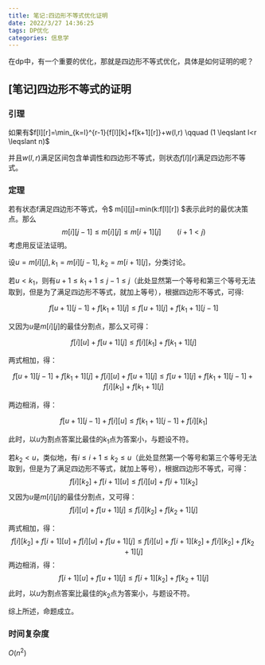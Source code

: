 ```yaml
---
title: 笔记:四边形不等式优化证明
date: 2022/3/27 14:36:25
tags: DP优化
categories: 信息学
---
```


在dp中，有一个重要的优化，那就是四边形不等式优化，具体是如何证明的呢？

## [笔记]四边形不等式的证明

### 引理

如果有$f[l][r]=\min_{k=l}^{r-1}{f[l][k]+f[k+1][r]}+w(l,r) \qquad (1 \leqslant l<r \leqslant n)$

并且$w(l,r)$满足区间包含单调性和四边形不等式，则状态$f[l][r]$满足四边形不等式。



### 定理


若有状态f满足四边形不等式，令$ m[i][j]=min(k:f[l][r]) $表示此时的最优决策点。那么
$$
m[i][j-1] \leqslant m[i][j] \leqslant m[i+1][j]\qquad(i+1<j)
$$
考虑用反证法证明。



设$u=m[i][j], k_1=m[i][j-1],k_2=m[i+1][j]$，分类讨论。

若$u<k_1$，则有$u+1 \leqslant k_1+1 \leqslant j-1 \leqslant j$（此处显然第一个等号和第三个等号无法取到，但是为了满足四边形不等式，就加上等号），根据四边形不等式，可得:

$$
f[u+1][j-1]+f[k_1+1][j] \leqslant f[u+1][j]+f[k_1+1][j-1]
$$

又因为$u$是$m[i][j]$的最佳分割点，那么又可得：

$$
f[i][u]+f[u+1][j] \leqslant f[i][k_1]+f[k_1+1][j]
$$

两式相加，得：

$$
f[u+1][j-1]+f[k_1+1][j]+f[i][u]+f[u+1][j] \leqslant f[u+1][j]+f[k_1+1][j-1]+f[i][k_1]+f[k_1+1][j]
$$

两边相消，得：

$$
f[u+1][j-1]+f[i][u] \leqslant f[k_1+1][j-1]+f[i][k_1]
$$

此时，以$u$为割点答案比最佳的$k_1$点为答案小，与题设不符。



若$k_2 < u$，类似地，有$i \leqslant i+1 \leqslant k_2 \leqslant u$（此处显然第一个等号和第三个等号无法取到，但是为了满足四边形不等式，就加上等号），根据四边形不等式，可得：
$$
f[i][k_2]+f[i+1][u] \leqslant f[i][u]+f[i+1][k_2]
$$
又因为$u$是$m[i][j]$的最佳分割点，又可得：
$$
f[i][u]+f[u+1][j] \leqslant f[i][k_2]+f[k_2+1][j]
$$


两式相加，得：
$$
f[i][k_2]+f[i+1][u]+f[i][u]+f[u+1][j] \leqslant f[i][u]+f[i+1][k_2]+f[i][k_2]+f[k_2+1][j]
$$
两边相消，得：
$$
f[i+1][u]+f[u+1][j] \leqslant f[i+1][k_2]+f[k_2+1][j]
$$
此时，以$u$为割点答案比最佳的$k_2$点为答案小，与题设不符。



综上所述，命题成立。



### 时间复杂度

$O(n^2)$
